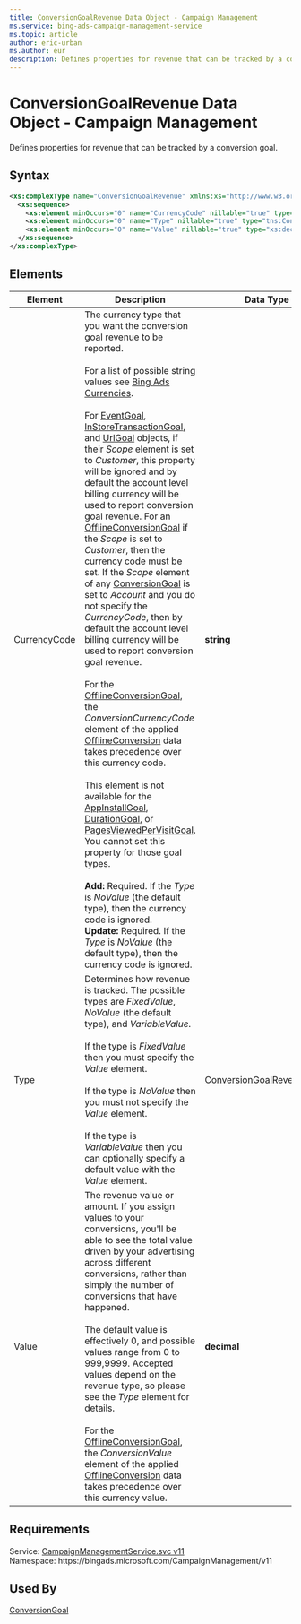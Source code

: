 ```yaml
---
title: ConversionGoalRevenue Data Object - Campaign Management
ms.service: bing-ads-campaign-management-service
ms.topic: article
author: eric-urban
ms.author: eur
description: Defines properties for revenue that can be tracked by a conversion goal.
---
```

# ConversionGoalRevenue Data Object - Campaign Management
Defines properties for revenue that can be tracked by a conversion goal.

## Syntax
```xml
<xs:complexType name="ConversionGoalRevenue" xmlns:xs="http://www.w3.org/2001/XMLSchema">
  <xs:sequence>
    <xs:element minOccurs="0" name="CurrencyCode" nillable="true" type="xs:string" />
    <xs:element minOccurs="0" name="Type" nillable="true" type="tns:ConversionGoalRevenueType" />
    <xs:element minOccurs="0" name="Value" nillable="true" type="xs:decimal" />
  </xs:sequence>
</xs:complexType>
```

## <a name="elements"></a>Elements

|Element|Description|Data Type|
|-----------|---------------|-------------|
|<a name="currencycode"></a>CurrencyCode|The currency type that you want the conversion goal revenue to be reported.<br/><br/>For a list of possible string values see [Bing Ads Currencies](/bingads/guides/currencies.md).<br/><br/>For [EventGoal](../campaign-management-service/eventgoal.md), [InStoreTransactionGoal](../campaign-management-service/instoretransactiongoal.md), and [UrlGoal](../campaign-management-service/urlgoal.md) objects, if their *Scope* element is set to *Customer*, this property will be ignored and by default the account level billing currency will be used to report conversion goal revenue. For an [OfflineConversionGoal](../campaign-management-service/offlineconversiongoal.md) if the *Scope* is set to *Customer*, then the currency code must be set.  If the *Scope* element of any [ConversionGoal](../campaign-management-service/conversiongoal.md) is set to *Account* and you do not specify the *CurrencyCode*, then by default the account level billing currency will be used to report conversion goal revenue.<br/><br/> For the [OfflineConversionGoal](../campaign-management-service/offlineconversiongoal.md), the *ConversionCurrencyCode* element of the applied [OfflineConversion](../campaign-management-service/offlineconversion.md) data takes precedence over this currency code.<br/><br/>This element is not available for the [AppInstallGoal](../campaign-management-service/appinstallgoal.md), [DurationGoal](../campaign-management-service/durationgoal.md), or [PagesViewedPerVisitGoal](../campaign-management-service/pagesviewedpervisitgoal.md). You cannot set this property for those goal types.<br/><br/>**Add:** Required. If the *Type* is *NoValue* (the default type), then the currency code is ignored.<br/>**Update:**  Required. If the *Type* is *NoValue* (the default type), then the currency code is ignored.|**string**|
|<a name="type"></a>Type|Determines how revenue is tracked. The possible types are *FixedValue*, *NoValue* (the default type), and *VariableValue*. <br/><br/>If the type is *FixedValue* then you must specify the *Value* element.<br/><br/>If the type is *NoValue* then you must not specify the *Value* element.<br/><br/>If the type is *VariableValue* then you can optionally specify a default value with the *Value* element.|[ConversionGoalRevenueType](conversiongoalrevenuetype.md)|
|<a name="value"></a>Value|The revenue value or amount.  If you assign values to your conversions, you'll be able to see the total value driven by your advertising across different conversions, rather than simply the number of conversions that have happened.<br/><br/>The default value is effectively 0, and possible values range from 0 to 999,9999. Accepted values depend on the revenue type, so please see the *Type* element for details.<br/><br/> For the [OfflineConversionGoal](../campaign-management-service/offlineconversiongoal.md), the *ConversionValue* element of the applied [OfflineConversion](../campaign-management-service/offlineconversion.md) data takes precedence over this currency value.|**decimal**|

## Requirements
Service: [CampaignManagementService.svc v11](https://campaign.api.bingads.microsoft.com/Api/Advertiser/CampaignManagement/v11/CampaignManagementService.svc)  
Namespace: https\://bingads.microsoft.com/CampaignManagement/v11  

## Used By
[ConversionGoal](conversiongoal.md)  
